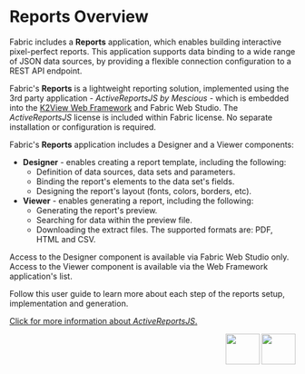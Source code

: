 # Reports Overview

Fabric includes a **Reports** application, which enables building interactive pixel-perfect reports. This application supports data binding to a wide range of JSON data sources, by providing a flexible connection configuration to a REST API endpoint.

Fabric's **Reports** is a lightweight reporting solution, implemented using the 3rd party application - *ActiveReportsJS by Mescious* - which is embedded into the [K2View Web Framework](/articles/30_web_framework/01_web_framework_overview.md) and Fabric Web Studio. The *ActiveReportsJS* license is included within Fabric license. No separate installation or configuration is required. 

Fabric's **Reports** application includes a Designer and a Viewer components:

* **Designer** - enables creating a report template, including the following: 
  - Definition of data sources, data sets and parameters.
  - Binding the report's elements to the data set's fields.
  - Designing the report's layout (fonts, colors, borders, etc). 
* **Viewer** - enables generating a report, including the following:
  - Generating the report's preview.
  - Searching for data within the preview file.
  - Downloading the extract files. The supported formats are: PDF, HTML and CSV.

Access to the Designer component is available via Fabric Web Studio only. Access to the Viewer component is available via the Web Framework application's list.

Follow this user guide to learn more about each step of the reports setup, implementation and generation.

[Click for more information about *ActiveReportsJS*.](https://developer.mescius.com/activereportsjs/docs/GettingStarted/Introduction)

<web>

[<img align="right" width="60" height="54" src="/articles/images/Next.png">](02_create_new_report.md) 

</web>

<studio>

[<img align="right" width="60" height="54" src="/articles/images/Next.png">](07_report_viewer.md) 

</studio>
